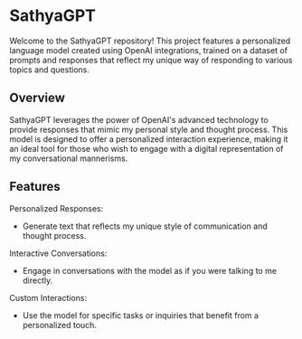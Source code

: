 # SathyaGPT
Welcome to the SathyaGPT repository! This project features a personalized language model created using OpenAI integrations, trained on a dataset of prompts and responses that reflect my unique way of responding to various topics and questions.

## Overview
SathyaGPT leverages the power of OpenAI's advanced technology to provide responses that mimic my personal style and thought process. This model is designed to offer a personalized interaction experience, making it an ideal tool for those who wish to engage with a digital representation of my conversational mannerisms.

## Features
Personalized Responses: 
  - Generate text that reflects my unique style of communication and thought process.

Interactive Conversations:
  - Engage in conversations with the model as if you were talking to me directly.

Custom Interactions:
  - Use the model for specific tasks or inquiries that benefit from a personalized touch.

